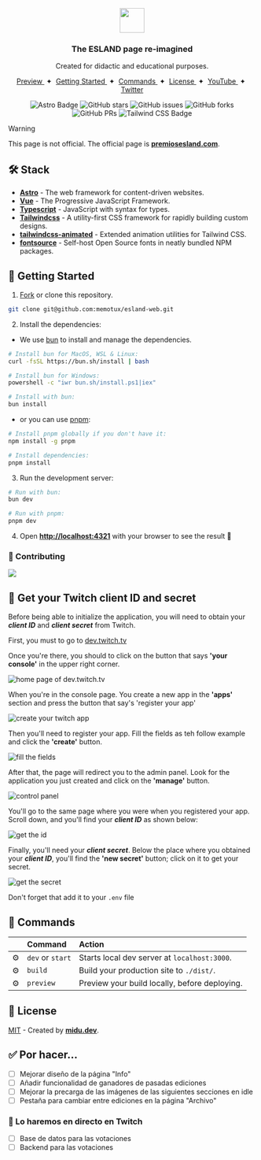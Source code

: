 <div align="center">
<img src="public/favicon.svg" height="50px" width="auto" /> 
<h3>
 The ESLAND page re-imagined
</h3>
<p>Created for didactic and educational purposes.</p>
</div>

<div align="center">
    <a href="#" target="_blank">
        Preview
    </a>
    <span>&nbsp;✦&nbsp;</span>
    <a href="#-getting-started">
        Getting Started
    </a>
    <span>&nbsp;✦&nbsp;</span>
    <a href="#-commands">
        Commands
    </a>
    <span>&nbsp;✦&nbsp;</span>
    <a href="#-license">
        License
    </a>
    <span>&nbsp;✦&nbsp;</span>
    <a href="https://www.youtube.com/c/midudev">
        YouTube
    </a>
    <span>&nbsp;✦&nbsp;</span>
    <a href="https://twitter.com/midudev">
        Twitter
    </a>
</div>

<p></p>

<div align="center">

![Astro Badge](https://img.shields.io/badge/Astro-BC52EE?logo=astro&logoColor=fff&style=flat)
![GitHub stars](https://img.shields.io/github/stars/midudev/esland-web)
![GitHub issues](https://img.shields.io/github/issues/midudev/esland-web)
![GitHub forks](https://img.shields.io/github/forks/midudev/esland-web)
![GitHub PRs](https://img.shields.io/github/issues-pr/midudev/esland-web)
![Tailwind CSS Badge](https://img.shields.io/badge/Tailwind%20CSS-06B6D4?logo=tailwindcss&logoColor=fff&style=flat)

</div>

> [!WARNING]
> This page is not official. The official page is [**premiosesland.com**](https://premiosesland.com/).

## 🛠️ Stack

- [**Astro**](https://astro.build/) - The web framework for content-driven websites.
- [**Vue**](https://vuejs.org/) - The Progressive JavaScript Framework.
- [**Typescript**](https://www.typescriptlang.org/) - JavaScript with syntax for types.
- [**Tailwindcss**](https://tailwindcss.com/) - A utility-first CSS framework for rapidly building custom designs.
- [**tailwindcss-animated**](https://github.com/new-data-services/tailwindcss-animated) - Extended animation utilities for Tailwind CSS.
- [**fontsource**](https://fontsource.org/) - Self-host Open Source fonts in neatly bundled NPM packages.

## 🚀 Getting Started

1. [Fork](https://github.com/memotux/esland-web/fork) or clone this repository.

```bash
git clone git@github.com:memotux/esland-web.git
```

2. Install the dependencies:

- We use [bun](https://bun.sh) to install and manage the dependencies.

```bash
# Install bun for MacOS, WSL & Linux:
curl -fsSL https://bun.sh/install | bash

# Install bun for Windows:
powershell -c "iwr bun.sh/install.ps1|iex"

# Install with bun:
bun install
```

- or you can use [pnpm](https://pnpm.io):

```bash
# Install pnpm globally if you don't have it:
npm install -g pnpm

# Install dependencies:
pnpm install
```

3. Run the development server:

```bash
# Run with bun:
bun dev

# Run with pnpm:
pnpm dev
```

4. Open [**http://localhost:4321**](http://localhost:4321/) with your browser to see the result 🚀

### 🤝 Contributing

<a href="https://github.com/midudev/esland-web/graphs/contributors">
  <img src="https://contrib.rocks/image?repo=midudev/esland-web" />
</a>

## 🔑 Get your Twitch client ID and secret

Before being able to initialize the application, you will need to obtain your **_client ID_** and **_client secret_** from Twitch.

First, you must to go to [dev.twitch.tv](https://dev.twitch.tv)

Once you're there, you should to click on the button that says **'your console'** in the upper right corner.

![home page of dev.twitch.tv](resourses/consola.png)

When you're in the console page. You create a new app in the **'apps'** section and press the button that say's 'register your app'

![create your twitch app](resourses/crear-aplicacion.png)

Then you'll need to register your app. Fill the fields as teh follow example and click the **'create'** button.

![fill the fields](resourses/campos.png)

After that, the page will redirect you to the admin panel. Look for the application you just created and click on the **'manage'** button.

![control panel](resourses/panel_de_admin.png)

You'll go to the same page where you were when you registered your app. Scroll down, and you'll find your **_client ID_** as shown below:

![get the id](resourses/cliente_id.png)

Finally, you'll need your **_client secret_**. Below the place where you obtained your **_client ID_**, you'll find the **'new secret'** button; click on it to get your secret.

![get the secret](resourses/secreto.png)

Don't forget that add it to your `.env` file

## 🧞 Commands

|     | Command          | Action                                        |
| :-- | :--------------- | :-------------------------------------------- |
| ⚙️  | `dev` or `start` | Starts local dev server at `localhost:3000`.  |
| ⚙️  | `build`          | Build your production site to `./dist/`.      |
| ⚙️  | `preview`        | Preview your build locally, before deploying. |

## 🔑 License

[MIT](#) - Created by [**midu.dev**](https://midu.dev).

## ✅ Por hacer...

- [ ] Mejorar diseño de la página "Info"
- [ ] Añadir funcionalidad de ganadores de pasadas ediciones
- [ ] Mejorar la precarga de las imágenes de las siguientes secciones en idle
- [ ] Pestaña para cambiar entre ediciones en la página "Archivo"

### 👀 Lo haremos en directo en Twitch

- [ ] Base de datos para las votaciones
- [ ] Backend para las votaciones
